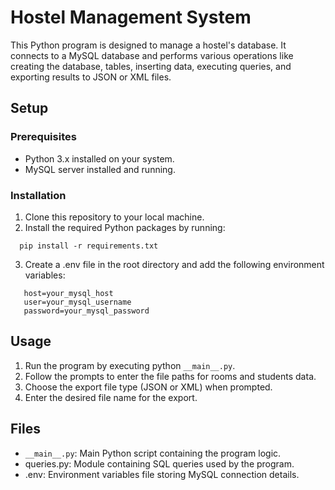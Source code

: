 # Hostel Management System
This Python program is designed to manage a hostel's database. It connects to a MySQL database and performs various operations like creating the database, tables, inserting data, executing queries, and exporting results to JSON or XML files.

## Setup

### Prerequisites
- Python 3.x installed on your system.
- MySQL server installed and running.

### Installation
1. Clone this repository to your local machine.
2. Install the required Python packages by running:
 ```
   pip install -r requirements.txt
   ```
3. Create a .env file in the root directory and add the following environment variables:
```
   host=your_mysql_host
   user=your_mysql_username
   password=your_mysql_password
   ```
## Usage
1. Run the program by executing python `__main__.py`.
2. Follow the prompts to enter the file paths for rooms and students data.
3. Choose the export file type (JSON or XML) when prompted.
4. Enter the desired file name for the export.

## Files
- `__main__.py`: Main Python script containing the program logic.
- queries.py: Module containing SQL queries used by the program.
- .env: Environment variables file storing MySQL connection details.
